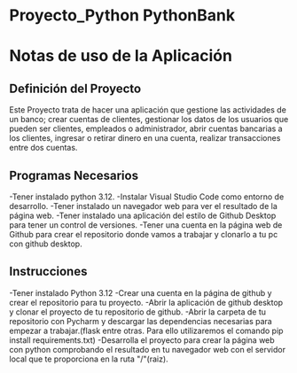 # Proyecto_Python   PythonBank

# Notas de uso de la Aplicación

## Definición del Proyecto

Este Proyecto trata de hacer una aplicación que gestione las actividades de un banco; crear cuentas de clientes, gestionar los datos de los usuarios que pueden ser clientes, empleados o administrador, abrir cuentas bancarias a los clientes, ingresar o retirar dinero en una cuenta, realizar transacciones entre dos cuentas.

## Programas Necesarios

-Tener instalado python 3.12.
-Instalar Visual Studio Code como entorno de desarrollo.
-Tener instalado un navegador web para ver el resultado de la página web.
-Tener instalado una aplicación del estilo de Github Desktop para tener un control de versiones.
-Tener una cuenta en la página web de Github para crear el repositorio donde vamos a trabajar y clonarlo a tu pc con github desktop.

## Instrucciones
    
-Tener instalado Python 3.12
-Crear una cuenta en la página de github y crear el repositorio para tu proyecto.
-Abrir la aplicación de github desktop y clonar el proyecto de tu repositorio de github.
-Abrir la carpeta de tu repositorio con Pycharm y descargar las dependencias necesarias para empezar a trabajar.(flask entre otras. Para ello utilizaremos el comando pip install requirements.txt)
-Desarrolla el proyecto para crear la página web con python comprobando el resultado en tu navegador web con el servidor local que te proporciona en la ruta "/"(raiz).
    
